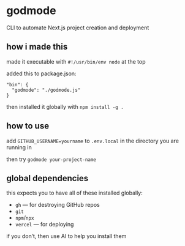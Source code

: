 # godmode

CLI to automate Next.js project creation and deployment

## how i made this

made it executable with `#!/usr/bin/env node` at the top

added this to package.json:

```
"bin": {
  "godmode": "./godmode.js"
}
```

then installed it globally with `npm install -g .`

## how to use

add `GITHUB_USERNAME=yourname` to `.env.local` in the directory you are running in

then try `godmode your-project-name`

## global dependencies

this expects you to have all of these installed globally:

- `gh` — for destroying GitHub repos
- `git`
- `npm`/`npx`
- `vercel` — for deploying

if you don’t, then use AI to help you install them
